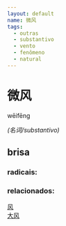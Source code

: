 ```yaml
--- 
layout: default
name: 微风 
tags: 
  - outras
  - substantivo
  - vento
  - fenômeno
  - natural
--- 
```

# 微风 
wēifēng  
 
*(名词/substantivo)*  
## brisa 
### radicais: 
### relacionados: 
[风](/zhengshidu/hsk1/风)  
[大风](/zhengshidu/outras/大风)  
